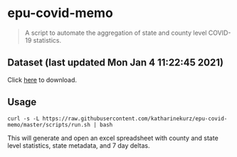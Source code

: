 # epu-covid-memo

> A script to automate the aggregation of state and county level COVID-19 statistics.

<!-- tmpl start -->

## Dataset (last updated Mon Jan  4 11:22:45 2021)

Click [here](https://covid-artifacts.s3.amazonaws.com/records/2021-1-4-112244-covid_artifact.xls) to download.

<!-- tmpl end -->

## Usage

```
curl -s -L https://raw.githubusercontent.com/katharinekurz/epu-covid-memo/master/scripts/run.sh | bash
```

This will generate and open an excel spreadsheet with county and state level statistics, state metadata, and 7 day deltas.